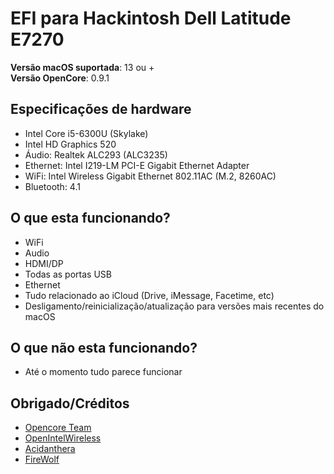 # EFI para Hackintosh Dell Latitude E7270

**Versão macOS suportada**: 13 ou +
<br>
**Versão OpenCore**: 0.9.1

## Especificações de hardware
- Intel Core i5-6300U (Skylake)
- Intel HD Graphics 520
- Áudio: Realtek ALC293 (ALC3235)
- Ethernet: Intel I219-LM PCI-E Gigabit Ethernet Adapter
- WiFi: Intel Wireless Gigabit Ethernet 802.11AC (M.2, 8260AC)
- Bluetooth: 4.1

## O que esta funcionando?
- WiFi
- Audio
- HDMI/DP
- Todas as portas USB
- Ethernet
- Tudo relacionado ao iCloud (Drive, iMessage, Facetime, etc)
- Desligamento/reinicialização/atualização para versões mais recentes do macOS

## O que não esta funcionando?
- Até o momento tudo parece funcionar

## Obrigado/Créditos
- [Opencore Team](https://dortania.github.io/getting-started/)
- [OpenIntelWireless](https://github.com/OpenIntelWireless)
- [Acidanthera](https://github.com/acidanthera)
- [FireWolf](https://github.com/0xFireWolf/RealtekCardReader)
